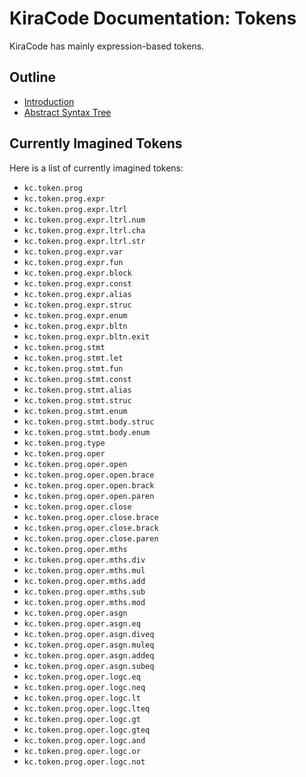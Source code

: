 # KiraCode Documentation: Tokens

KiraCode has mainly expression-based tokens.

## Outline

- [Introduction](./introduction.md)
- [Abstract Syntax Tree](./abs.md)

## Currently Imagined Tokens

Here is a list of currently imagined tokens:

- `kc.token.prog`
- `kc.token.prog.expr`
- `kc.token.prog.expr.ltrl`
- `kc.token.prog.expr.ltrl.num`
- `kc.token.prog.expr.ltrl.cha`
- `kc.token.prog.expr.ltrl.str`
- `kc.token.prog.expr.var`
- `kc.token.prog.expr.fun`
- `kc.token.prog.expr.block`
- `kc.token.prog.expr.const`
- `kc.token.prog.expr.alias`
- `kc.token.prog.expr.struc`
- `kc.token.prog.expr.enum`
- `kc.token.prog.expr.bltn`
- `kc.token.prog.expr.bltn.exit`
- `kc.token.prog.stmt`
- `kc.token.prog.stmt.let`
- `kc.token.prog.stmt.fun`
- `kc.token.prog.stmt.const`
- `kc.token.prog.stmt.alias`
- `kc.token.prog.stmt.struc`
- `kc.token.prog.stmt.enum`
- `kc.token.prog.stmt.body.struc`
- `kc.token.prog.stmt.body.enum`
- `kc.token.prog.type`
- `kc.token.prog.oper`
- `kc.token.prog.oper.open`
- `kc.token.prog.oper.open.brace`
- `kc.token.prog.oper.open.brack`
- `kc.token.prog.oper.open.paren`
- `kc.token.prog.oper.close`
- `kc.token.prog.oper.close.brace`
- `kc.token.prog.oper.close.brack`
- `kc.token.prog.oper.close.paren`
- `kc.token.prog.oper.mths`
- `kc.token.prog.oper.mths.div`
- `kc.token.prog.oper.mths.mul`
- `kc.token.prog.oper.mths.add`
- `kc.token.prog.oper.mths.sub`
- `kc.token.prog.oper.mths.mod`
- `kc.token.prog.oper.asgn`
- `kc.token.prog.oper.asgn.eq`
- `kc.token.prog.oper.asgn.diveq`
- `kc.token.prog.oper.asgn.muleq`
- `kc.token.prog.oper.asgn.addeq`
- `kc.token.prog.oper.asgn.subeq`
- `kc.token.prog.oper.logc.eq`
- `kc.token.prog.oper.logc.neq`
- `kc.token.prog.oper.logc.lt`
- `kc.token.prog.oper.logc.lteq`
- `kc.token.prog.oper.logc.gt`
- `kc.token.prog.oper.logc.gteq`
- `kc.token.prog.oper.logc.and`
- `kc.token.prog.oper.logc.or`
- `kc.token.prog.oper.logc.not`
